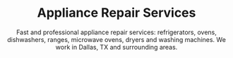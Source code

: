 ---
layout: index
title: Appliance Repair Services
subtitle: "Fast and professional appliance repair services: refrigerators, ovens, dishwashers, ranges, microwave ovens, dryers and washing machines. We work in Dallas, TX and surrounding areas."
keyword: Appliance Repair Services, diagnostic, dishwasher repair, refrigerator repair, freezer repair, oven repair, microwave repair, cooktop repair, dryer repair, washing machine repair, Dallas, TX, Arlington, Irving, Denton, Lewisville, Plano, Carrollton, Frisco, Keller, Grapevine, Bedford, Euless, Southlake, Lake Dallas, Roanoke, Argyle, Hebron, Richardson, Corinth, Lantana, Copper Canyon, Highland Village, Double Oak, Watauga, Melody Hills, Richland Hills, North Richland Hills, Haltom City, Blue Mound
---